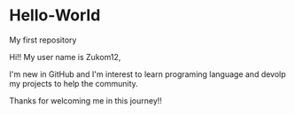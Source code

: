 # Hello-World
My first repository

Hi!! My user name is Zukom12,

I'm new in GitHub and I'm interest to learn programing language and devolp my projects to help the community.

Thanks for welcoming me in this journey!!
